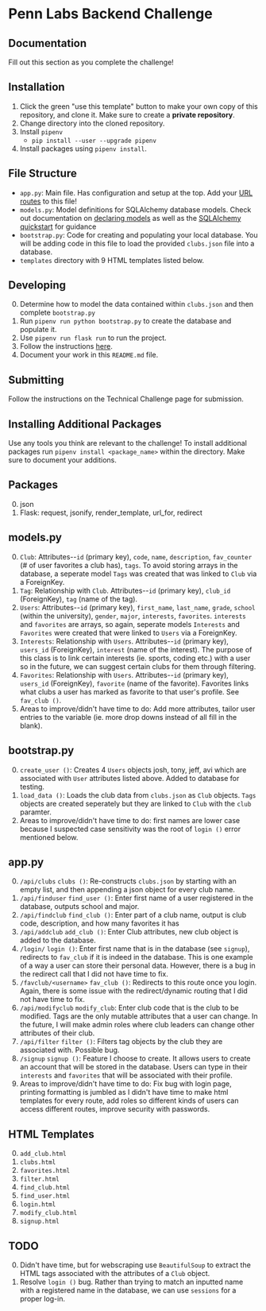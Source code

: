 # Penn Labs Backend Challenge

## Documentation

Fill out this section as you complete the challenge!

## Installation

1. Click the green "use this template" button to make your own copy of this repository, and clone it. Make sure to create a **private repository**.
2. Change directory into the cloned repository.
3. Install `pipenv`
   - `pip install --user --upgrade pipenv`
4. Install packages using `pipenv install`.

## File Structure

- `app.py`: Main file. Has configuration and setup at the top. Add your [URL routes](https://flask.palletsprojects.com/en/1.1.x/quickstart/#routing) to this file!
- `models.py`: Model definitions for SQLAlchemy database models. Check out documentation on [declaring models](https://flask-sqlalchemy.palletsprojects.com/en/2.x/models/) as well as the [SQLAlchemy quickstart](https://flask-sqlalchemy.palletsprojects.com/en/2.x/quickstart/#quickstart) for guidance
- `bootstrap.py`: Code for creating and populating your local database. You will be adding code in this file to load the provided `clubs.json` file into a database.
- `templates` directory with 9 HTML templates listed below.  

## Developing

0. Determine how to model the data contained within `clubs.json` and then complete `bootstrap.py`
1. Run `pipenv run python bootstrap.py` to create the database and populate it.
2. Use `pipenv run flask run` to run the project.
3. Follow the instructions [here](https://www.notion.so/pennlabs/Backend-Challenge-Fall-20-31461f3d91ad4f46adb844b1e112b100).
4. Document your work in this `README.md` file.

## Submitting

Follow the instructions on the Technical Challenge page for submission.

## Installing Additional Packages

Use any tools you think are relevant to the challenge! To install additional packages
run `pipenv install <package_name>` within the directory. Make sure to document your additions.

## Packages
0. json
1. Flask: request, jsonify, render_template, url_for, redirect

## models.py
0. `Club`: Attributes--`id` (primary key), `code`, `name`, `description`, `fav_counter` (# of user favorites a club has), `tags`. To avoid storing arrays in the database, a seperate model `Tags` was created that was linked to `Club` via a ForeignKey. 
1. `Tag`: Relationship with  `Club`. Attributes--`id` (primary key), `club_id` (ForeignKey), `tag` (name of the tag).
2.  `Users`: Attributes--`id` (primary key), `first_name`, `last_name`, `grade`, `school` (within the university), `gender`, `major`, `interests`, `favorites`. `interests` and `favorites` are arrays, so again, seperate models `Interests` and `Favorites` were created that were linked to `Users` via a ForeignKey. 
3.  `Interests`: Relationship with `Users`. Attributes--`id` (primary key), `users_id` (ForeignKey), `interest` (name of the interest). The purpose of this class is to link certain interests (ie. sports, coding etc.) with a user so in the future, we can suggest certain clubs for them through filtering. 
4.  `Favorites`: Relationship with `Users`. Attributes--`id` (primary key), `users_id` (ForeignKey), `favorite` (name of the favorite). Favorites links what clubs a user has marked as favorite to that user's profile. See `fav_club ()`.
5.  Areas to improve/didn't have time to do: Add more attributes, tailor user entries to the variable (ie. more drop downs instead of all fill in the blank). 

## bootstrap.py
0. `create_user ()`: Creates 4  `Users` objects josh, tony, jeff, avi which are associated with `User` attributes listed above. Added to database for testing. 
1. `load_data ()`: Loads the club data from `clubs.json` as `Club` objects. `Tags` objects are created seperately but they are linked to `Club` with the `club` paramter. 
2. Areas to improve/didn't have time to do: first names are lower case because I suspected case sensitivity was the root of `login ()` error mentioned below.

## app.py
0. `/api/clubs` `clubs ()`: Re-constructs `clubs.json` by starting with an empty list, and then appending a json object for every club name. 
1. `/api/finduser` `find_user ()`: Enter first name of a user registered in the database, outputs school and major.
2. `/api/findclub` `find_club ()`: Enter part of a club name, output is club code, description, and how many favorites it has
3. `/api/addclub` `add_club ()`: Enter Club attributes, new club object is added to the database. 
4. `/login/` `login ()`: Enter first name that is in the database (see `signup`), redirects to `fav_club` if it is indeed in the database. This is one example of a way a user can store their personal data. However, there is a bug in the redirect call that I did not have time to fix.
5. `/favclub/<username>` `fav_club ()`: Redirects to this route once you login. Again, there is some issue with the redirect/dynamic routing that I did not have time to fix. 
6. `/api/modifyclub` `modify_club`: Enter club code that is the club to be modified. Tags are the only mutable attributes that a user can change. In the future, I will make admin roles where club leaders can change other attributes of their club.
7. `/api/filter` `filter ()`: Filters tag objects by the club they are associated with. Possible bug.
8. `/signup` `signup ()`: Feature I choose to create. It allows users to create an account that will be stored in the database. Users can type in their `interests` and `favorites` that will be associated with their profile. 
9. Areas to improve/didn't have time to do: Fix bug with login page, printing formatting is jumbled as I didn't have time to make html templates for every route, add roles so different kinds of users can access different routes, improve security with passwords.

## HTML Templates
0. `add_club.html`
1. `clubs.html`
2. `favorites.html`
3. `filter.html`
4. `find_club.html`
5. `find_user.html`
6. `login.html`
7. `modify_club.html`
8. `signup.html`

## TODO
0. Didn't have time, but for webscraping use `BeautifulSoup` to extract the HTML tags associated with the attributes of a `Club` object. 
1. Resolve `login ()` bug. Rather than trying to match an inputted name with a registered name in the database, we can use `sessions` for a proper log-in. 
